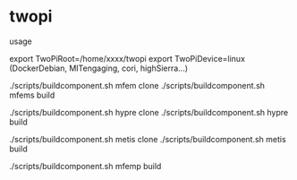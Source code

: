 # twopi


 usage

 export TwoPiRoot=/home/xxxx/twopi
 export TwoPiDevice=linux (DockerDebian, MITengaging, cori, highSierra...)


 ./scripts/buildcomponent.sh mfem clone
 ./scripts/buildcomponent.sh mfems build

 ./scripts/buildcomponent.sh hypre clone
 ./scripts/buildcomponent.sh hypre build

 ./scripts/buildcomponent.sh metis clone
 ./scripts/buildcomponent.sh metis build

 ./scripts/buildcomponent.sh mfemp build





